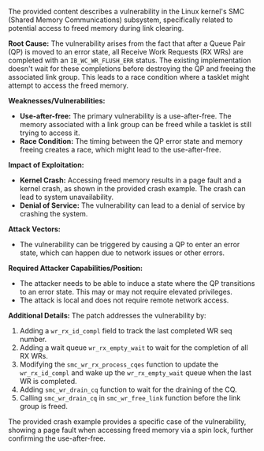 The provided content describes a vulnerability in the Linux kernel's SMC (Shared Memory Communications) subsystem, specifically related to potential access to freed memory during link clearing.

**Root Cause:**
The vulnerability arises from the fact that after a Queue Pair (QP) is moved to an error state, all Receive Work Requests (RX WRs) are completed with an `IB_WC_WR_FLUSH_ERR` status. The existing implementation doesn't wait for these completions before destroying the QP and freeing the associated link group. This leads to a race condition where a tasklet might attempt to access the freed memory.

**Weaknesses/Vulnerabilities:**
- **Use-after-free:** The primary vulnerability is a use-after-free. The memory associated with a link group can be freed while a tasklet is still trying to access it.
- **Race Condition:** The timing between the QP error state and memory freeing creates a race, which might lead to the use-after-free.

**Impact of Exploitation:**
- **Kernel Crash:** Accessing freed memory results in a page fault and a kernel crash, as shown in the provided crash example. The crash can lead to system unavailability.
- **Denial of Service:** The vulnerability can lead to a denial of service by crashing the system.

**Attack Vectors:**
- The vulnerability can be triggered by causing a QP to enter an error state, which can happen due to network issues or other errors.

**Required Attacker Capabilities/Position:**
- The attacker needs to be able to induce a state where the QP transitions to an error state. This may or may not require elevated privileges.
- The attack is local and does not require remote network access.

**Additional Details:**
The patch addresses the vulnerability by:
1. Adding a `wr_rx_id_compl` field to track the last completed WR seq number.
2. Adding a wait queue `wr_rx_empty_wait` to wait for the completion of all RX WRs.
3. Modifying the `smc_wr_rx_process_cqes` function to update the `wr_rx_id_compl` and wake up the `wr_rx_empty_wait` queue when the last WR is completed.
4. Adding `smc_wr_drain_cq` function to wait for the draining of the CQ.
5. Calling `smc_wr_drain_cq` in `smc_wr_free_link` function before the link group is freed.

The provided crash example provides a specific case of the vulnerability, showing a page fault when accessing freed memory via a spin lock, further confirming the use-after-free.